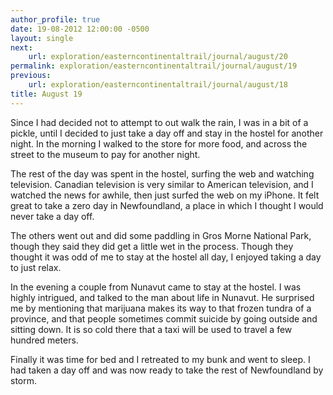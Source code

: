 ```yaml
---
author_profile: true
date: 19-08-2012 12:00:00 -0500
layout: single
next:
    url: exploration/easterncontinentaltrail/journal/august/20
permalink: exploration/easterncontinentaltrail/journal/august/19
previous:
    url: exploration/easterncontinentaltrail/journal/august/18
title: August 19
---
```

Since I had decided not to attempt to out walk the rain, I was in a bit of a pickle, until I decided to just take a day off and stay in the hostel for another night. In the morning I walked to the store for more food, and across the street to the museum to pay for another night.

The rest of the day was spent in the hostel, surfing the web and watching television. Canadian television is very similar to American television, and I watched the news for awhile, then just surfed the web on my iPhone. It felt great to take a zero day in Newfoundland, a place in which I thought I would never take a day off.

The others went out and did some paddling in Gros Morne National Park, though they said they did get a little wet in the process. Though they thought it was odd of me to stay at the hostel all day, I enjoyed taking a day to just relax.

In the evening a couple from Nunavut came to stay at the hostel. I was highly intrigued, and talked to the man about life in Nunavut. He surprised me by mentioning that marijuana makes its way to that frozen tundra of a province, and that people sometimes commit suicide by going outside and sitting down. It is so cold there that a taxi will be used to travel a few hundred meters.

Finally it was time for bed and I retreated to my bunk and went to sleep. I had taken a day off and was now ready to take the rest of Newfoundland by storm.